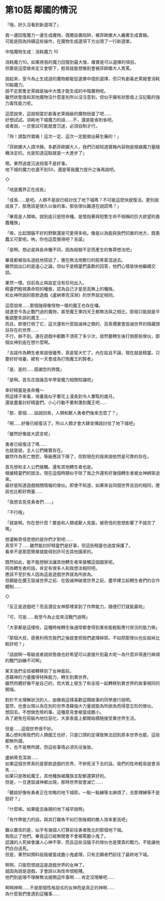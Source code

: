 # 第10話 鄰國的情況

「哦，好久沒看到新選項了」

我一邊回復魔力一邊生成魔物，偶爾設置陷阱，被菲歐娜大人纏著生成寶箱。  
可能是因為持續這些操作，在魔物生成選項下方出現了一行新選單。

中階魔物生成：消耗魔力 10

消耗魔力10。如果將我的魔力回復到最大值，確實是可以選擇的項目。  
但要是這麼做肯定又會倒下，輕易就能想像到會被菲歐娜大人責罵。

說起來，至今為止生成過的魔物都能從選單中個別選擇，但只有劇毒史萊姆會消耗10點魔力。  
說不定那隻史萊姆是抽中大獎才能生成的中階魔物呢。  
雖然狀態值和其他魔物沒什麼差別所以沒注意到，但似乎擁有狀態值上沒記載的強力毒性能力呢。

這麼說來，這就相當於劇毒史萊姆級的魔物扭蛋了吧……  
好想試試。消耗地下城魔力的話……不，還是能省則省吧。  
或者說，一旦嘗試可能就會沉迷，必須自制才行。

「玲！請製作寶箱！這次一定、這次一定能做出蘇生藥的！」

「菲歐娜大人請冷靜。多虧菲歐娜大人，我們已經知道寶箱內容物是根據魔力量隨機決定的。光是知道這點就是一大進步了」

嗯。果然過度沉迷扭蛋不是好事。  
地下城的魔力也還不到50，還是等我魔力提升之後再說吧。

◇

「地底魔界正在成長」

「成長……是吧。人類不是說已經討伐了地下城嗎？不可能這麼快就復活。更別說成長了，那應該是很久以後的事。那些傢伙難道在說謊嗎？」

「畢竟是人類嘛。說到底只是短命種。是懷抱著與短暫生命不相稱的巨大欲望的愚蠢種族」

「嘛，比起頭腦不好的野獸還是可愛得多啦。像是以為能與我們抗衡的地方，既愚蠢又可愛呢。吶，你也這麼覺得吧？吉諾」

「是啊。想必是與長命種不同，因為經驗不足而產生的魯莽想法吧」

畢竟都被指名道姓地搭話了，實在無法用敷衍的假笑蒙混過去。  
雖然說出口的是違心之論，但似乎是精靈們喜歡的回答，他們心情愉快地繼續交談。

果然一樣。目前為止與設定沒有任何出入。  
精靈們輕視壽命短的種族，認為自己才是至高無上的種族。  
和女神所說的那款遊戲《盧納蒂克深淵》的世界設定相同。

這麼說來……那個強得像怪物一樣的魔王也存在囉。  
就連至今為止戰鬥過的魔物，甚至魔王軍四天王都無法與之相比，那個只能說是平衡調整失誤的魔王……  
而且，即使打倒了它，這次還有什麼毀滅神之類的、貨真價實會毀滅世界的隱藏頭目存在的世界……  
不行，辦不到。連在遊戲中都數不清死了多少次，居然要轉生後打倒那些傢伙，那個女神到底在想什麼啊。

「吉諾作為轉生者來說很優秀，真是幫大忙了。內在姑且不論，現在就是精靈。只要好好培養，總有一天會成為打倒魔王的賢者」

「是、是的……感謝您的誇獎」

「是啊。首先花個幾百年學習魔力相關知識吧」

幸好精靈是長命種～  
照這樣子來看，培養我似乎要花上漫長到令人暈眩的歲月。  
還是盡量討好精靈們，小心行動不要刺激到魔王吧……

「那、那個……話說回來，人類和獸人勇者們後來怎麼了？」

「啊……好像已經復活了。所以人類才會大肆宣傳說討伐了地下城吧」

「雖然好像是大謊言呢」

勇者已經復活了嗎……  
也就是說，主人公們確實存在。  
雖然作為死亡懲罰，等級應該下降了，但對現在的我來說依然是可靠的存在。

首先想和主人公們接觸。還有其他轉生者也是。  
根據精靈們的說法，現在這個時期似乎除了我之外還有好幾個轉生者被女神綁架過來。  
最好是知道遊戲相關情報的傢伙。即使不知道，如果來自同個世界且目的相同，應該也比較好商量……

「我想去見見勇者們……」

「不行哦」

「就是啊。你在想什麼？要是和人類或獸人見面，被奇怪的思想影響了不就完了嗎」

想灌輸奇怪思想的是你們才對吧……  
真受不了……雖然能討好精靈們是好事，但這些精靈也過度保護了。  
看來不是那麼簡單就能得到許可去其他國家的。

既然如此，能不能想辦法讓其他轉生者來接觸這個國家呢。  
同為轉生者的話，肯定有很多人和我想法相同吧。  
應該不至於有人因為這是遊戲世界就為所欲為。  
但願能在魔王毀滅世界之前、在毀滅神破壞世界之前，盡早建立起轉生者們的合作體制……

◇

「反正是遊戲吧？而且還從女神那裡拿到了作弊能力，隨便打打就能贏啦」

「可、可是……我至今為止從來沒戰鬥過啊」

「大家都是這樣啦，這種時候轉生後通常都會得到某些能輕鬆應付狀況的能力嘛」

「那個大叔，感覺利用完我們之後就會把我們處理掉耶。不如把那傢伙也反殺掉比較好吧？」

「話說啊～等級或者說狀態值也好希望可以直接升到最大呢～為什麼非得進行麻煩的戰鬥訓練不可啊」

某天我們全班被轉移到了女神面前。  
憑藉神的力量獲得特殊能力，轉生到異世界。  
雖然肉體好像不是自己的，但大致上發生了和全班一起轉移到異世界的故事相同的開端。

對於不太理解狀況的人，由像我這樣喜歡這類故事的同學進行說明。  
當然，也會出現以為在別的世界憑藉強大力量就能為所欲為而得意忘形的傢伙。  
想回去。不想做危險的事。這種意見會被當成膽小。  
為了避免在班級內地位惡化，大家表面上都開始積極接受異世界生活。

但是……這個世界很不妙。  
滿心想利用我們的人類國王也好，只是口頭約定導致無法回到原本世界也罷，這些都無所謂。  
不，也不是無所謂，但這些事情必須先往後放。

盧納蒂克深淵……  
如果這個世界真的是那款遊戲的世界，不拚死活下去的話，我們的性命輕易就會消失……  
如果只是敗給魔王，其他種族被魔族支配都還算好的。  
但是，一旦連毀滅神都出現，那時世界就會滅亡……

「聽說好像有勇者正在攻略的地下城耶。一點一點練等太麻煩了，去那裡練等不是挺好？」

「什麼嘛。如果能去後期的地下城早說啊」

「有作弊能力的話，與其打雜魚不如打倒後期的敵人效率更高吧」

難以置信的是，似乎有幾個人打算前往勇者敗北的那個地下城。  
我阻止了他們。畢竟這已經無關會不會被罵膽小鬼了。  
認識的人死掉會讓人心神不寧，而且這些沒腦子的傢伙也是寶貴的戰力。不能讓他們白白送死。  
但是，果然如預料般我被當成膽小鬼處理，只有志願者們前往了最終地下城。

啊啊，只能怨恨說這是遊戲世界的女神了。  
就因為說是遊戲，才會誤以為性命很輕賤。  
他們到底理不理解無法接關這件事啊……肯定沒理解吧……

啊啊神啊……不是那個性格惡劣的女神而是真正的神啊……  
為什麼我們會遇到這種事……